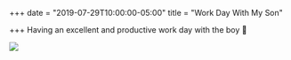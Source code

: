 +++
date = "2019-07-29T10:00:00-05:00"
title = "Work Day With My Son"

+++
Having an excellent and productive work day with the boy 👦 

![](https://res.cloudinary.com/tobyblog/image/upload/v1564414058/img/E082BE31-FC7E-4D6D-893A-6C2D8B33DAB4.jpg)